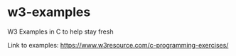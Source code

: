# w3-examples
W3 Examples in C to help stay fresh

Link to examples: https://www.w3resource.com/c-programming-exercises/
